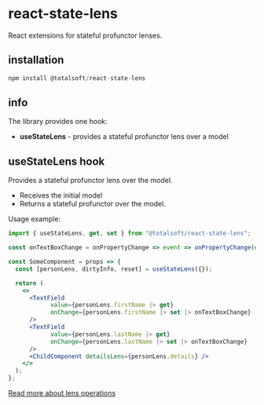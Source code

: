 # react-state-lens
React extensions for stateful profunctor lenses.


## installation
```javascript
npm install @totalsoft/react-state-lens
```

## info
The library provides one hook:
- **useStateLens** - provides a stateful profunctor lens over a model
 

## useStateLens hook
 Provides a stateful profunctor lens over the model.
 * Receives the initial model
 * Returns a stateful profunctor over the model.

Usage example:

```jsx
import { useStateLens, get, set } from "@totalsoft/react-state-lens";

const onTextBoxChange = onPropertyChange => event => onPropertyChange(event.target.value)

const SomeComponent = props => {
  const [personLens, dirtyInfo, reset] = useStateLens({});

  return (
    <>
      <TextField
            value={personLens.firstName |> get}
            onChange={personLens.firstName |> set |> onTextBoxChange}
      />
      <TextField
            value={personLens.lastName |> get}
            onChange={personLens.lastName |> set |> onTextBoxChange}
      />
      <ChildComponent detailsLens={personLens.details} />
    </>
  );
};
```

[Read more about lens operations](src/lensProxy/README.md)
